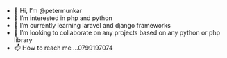 - 👋 Hi, I’m @petermunkar
- 👀 I’m interested in php and python
- 🌱 I’m currently learning laravel and django frameworks
- 💞️ I’m looking to collaborate on any projects based on any python or php library
- 📫 How to reach me ...0799197074

<!---
petermunkar/petermunkar is a ✨ special ✨ repository because its `README.md` (this file) appears on your GitHub profile.
You can click the Preview link to take a look at your changes.
--->
